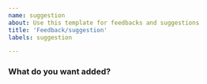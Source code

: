 ```yaml
---
name: suggestion
about: Use this template for feedbacks and suggestions
title: 'Feedback/suggestion'
labels: suggestion

---
```


### What do you want added?
